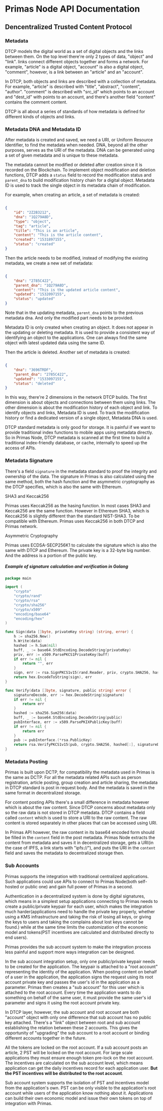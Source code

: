 # Primas Node API Documentation

## Dencentralized Trusted Content Protocol

### Metadata

DTCP models the digital world as a set of digital objects and the links between them. On the top level there're
only 2 types of data, "object" and "link". links connect different objects together and forms a network. For example,
"article" is a digital object, "account" is also a digital object, "comment", however, is a link between an "article"
 and an "account".

In DTCP, both objects and links are described with a collection of metadata. For example, "article" is
described with "title", "abstract", "content", "author". "comment" is described with "src_id" which points
to an account and "dest_id" with points to an account, and there's another field "content" contains the
comment content.

DTCP is all about a series of standards of how metadata is defined for different kinds of objects and links.

### Metadata DNA and Metadata ID

After metadata is created and saved, we need a URI, or Uniform Resource Identifier, to find the metadata when needed.
DNA, beyond all the other purposes, serves as the URI of the metadata. DNA can be generated using a set of given
metadata and is unique to these metadata.

The metadata cannot be modified or deleted after creation since it is recorded on the Blockchain. To implement
object modification and deletion functions, DTCP adds a `status` field to record the modification status and
`parent_dna` to build modification history chain for a digital object. Metadata ID is used to track the single object
in its metadata chain of modification.

For example, when creating an article, a set of metadata is created:

``` json

{
    "id": "2Z2B3212",
    "dna": "1Q279A8D",
    "type": "object",
    "tag": "article",
    "title": "This is an article",
    "content": "This is the article content",
    "created": "1531897155",
    "status": "created"
}

```

Then the article needs to be modified, instead of modifying the existing metadata, we create a new set of metadata:

``` json

{
    "dna": "2785C422",
    "parent_dna": "1Q279A8D",
    "content": "This is the updated article content",
    "updated": "1532097155",
    "status": "updated"
}

```

Note that in the updating metadata, `parent_dna` points to the previous metadata dna. And only the modified part
needs to be provided.

Metadata ID is only created when creating an object. It does not appear in the updating or deleting metadata. It is
used to provide a consistent way of identifying an object to the applications. One can always find the same object
with latest updated data using the same ID.

Then the article is deleted. Another set of metadata is created:

``` json

{
    "dna": "3696TRDF",
    "parent_dna": "2785C422",
    "updated": "1533097155",
    "status": "deleted"
}

```

In this way, there're 2 dimensions in the network DTCP builds. The first dimension is about objects and connections
between them using links. The other dimension is about the modification history of each object and link.
To identify objects and links, Metadata ID is used. To track the modification history or find a dedicated version
of a single object, Metadata DNA is used.

DTCP standard metadata is only good for storage. It is painful if we want to provide traditional index
functions to mobile apps using metadata directly. So in Primas Node, DTCP metadata is scanned at the first time
to build a traditional index-friendly database, or cache, internally to speed up the access of APIs.

### Metadata Signature

There's a field `signature` in the metadata standard to proof the integrity and ownership of the data.
The signature in Primas is also calculated using the same method, both the hash function and
the asymmetric cryptography as the DTCP specifies, which is also the same with Ethereum.

SHA3 and Keccak256

Primas uses Keccak256 as the hasing function. In most cases SHA3 and Keccak256 are the same function.
However in Ethereum SHA3, which is Keccak256 is slightly different than the standard NIST-SHA3.
To be compatible with Ethereum. Primas uses Keccak256 in both DTCP and Primas network.

Asymmetric Cryptography

Primas uses ECDSA-SECP256K1 to calculate the signature which is also the same with DTCP and Ethereum.
The private key is a 32-byte big number. And the address is a portion of the public key.

##### Example of signature calculation and verification in Golang

```go
package main

import (
	"crypto"
	"crypto/rand"
	"crypto/rsa"
	"crypto/sha256"
	"crypto/x509"
	"encoding/base64"
	"encoding/hex"
)

func Sign(data []byte, privateKey string) (string, error) {
	h := sha256.New()
	h.Write(data)
	hashed := h.Sum(nil)
	buff, _ := base64.StdEncoding.DecodeString(privateKey)
	priv, err := x509.ParsePKCS1PrivateKey(buff)
	if err != nil {
		return "", err
	}
	sign, err := rsa.SignPKCS1v15(rand.Reader, priv, crypto.SHA256, hashed)
	return hex.EncodeToString(sign), err
}

func Verify(data []byte, signature, public string) error {
	signatureDecode, err := hex.DecodeString(signature)
	if err != nil {
		return err
	}
	hashed := sha256.Sum256(data)
	buff, _ := base64.StdEncoding.DecodeString(public)
	pubInterface, err := x509.ParsePKIXPublicKey(buff)
	if err != nil {
		return err
	}
	pub := pubInterface.(*rsa.PublicKey)
	return rsa.VerifyPKCS1v15(pub, crypto.SHA256, hashed[:], signatureDecode)
}
```

### Metadata Posting

Primas is built upon DCTP, for compatibility the metadata used in Primas is the same as DCTP.
For all the metadata related APIs such as person registration, article posting, group creation and article sharing,
the metadata in DTCP standard is post in request body. And the metadata is saved
in the same format in decentralized storage.

For content posting APIs there's a small difference in metadata however
which is about the raw content. Since DTCP concerns about metadata only so the raw data
is not stored in DTCP metadata. DTCP contains a field called `content` which is used
to store a URI to the raw content. The raw content is stored separately in other places
that can be accessed using URI.

In Primas API however, the raw content in its base64 encoded form should be filled in the `content`
field in the post metadata. Primas Node extracts the content from metadata
and saves it in decentralized storage, gets a URI(in the case of IPFS, a link starts with "ipfs://"),
and puts the URI in the `content` field and saves the metadata to decentralized storage then.

### Sub Accounts

Primas supports the integration with traditional centralized applications.
Such applications could use APIs to connect to Primas Node(both self-hosted or public one)
and gain full power of Primas in a second.

Authentication in a decentralized system is done by digital signatures,
which means in a simplest setup applications connecting to Primas needs to
create a public/private keypair for each user, which makes the integration
much harder(applications need to handle the private key properly, whether using
a KMS infrastructure and taking the risk of losing all keys, or giving the keys to
users and taking the complains about lost keys cannot be found.) while at the
same time limits the customization of the economic model and tokens(PST incentives
are calculated and distributed directly to end users).

Primas provides the sub account system to make the integration process less painful
and support more ways integration can be designed.

In the sub account integration setup, only one public/private keypair needs to be created
for the application. The keypair is attached to a "root account" representing the identity
of the application. When posting content on behalf of a user in the application,
the application signs the request using its root account private key and passes the user's id
in the application as a parameter. Primas then creates a "sub account" for this user
which is attached to the root account. Every time the application wants to do something on
behalf of the same user, it must provide the same user's id parameter and signs it using the
root account private key.

In DTCP layer, however, the sub account and root account are both "account" object with only
one difference that sub account has no public key attached. There's a "link" object between
root and sub account establishing the relation between these 2 accounts. This gives the
opportunity of "upgrading" the sub account to a root account or binding different accounts
together in the future.

All the tokens are locked on the root account. If a sub account posts an article, 2 PST will be
locked on the root account. For large scale applications they must ensure enough token pre-lock
on the root account. The incentives are calculated on the sub account level, which means application
can get the daily incentives record for each application user. **But the PST incentives will be distributed
to the root account**.

Sub account system supports the isolation of PST and incentives model from the application's own.
PST can be only visible to the application's root account while users of the application know nothing
about it. Applications can build their own economic model and issue their own tokens on top of
integration with Primas.
